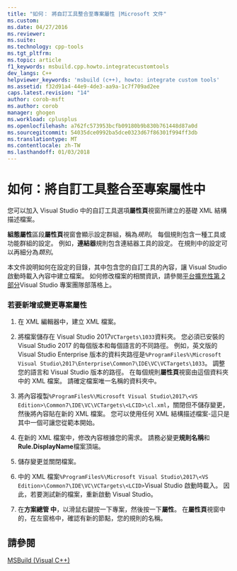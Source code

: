 ```yaml
---
title: "如何： 將自訂工具整合至專案屬性 |Microsoft 文件"
ms.custom: 
ms.date: 04/27/2016
ms.reviewer: 
ms.suite: 
ms.technology: cpp-tools
ms.tgt_pltfrm: 
ms.topic: article
f1_keywords: msbuild.cpp.howto.integratecustomtools
dev_langs: C++
helpviewer_keywords: 'msbuild (c++), howto: integrate custom tools'
ms.assetid: f32d91a4-44e9-4de3-aa9a-1c7f709ad2ee
caps.latest.revision: "14"
author: corob-msft
ms.author: corob
manager: ghogen
ms.workload: cplusplus
ms.openlocfilehash: a762fc573953bcfb09180b9b830b761448d87a0d
ms.sourcegitcommit: 54035dce0992ba5dce0323d67f86301f994ff3db
ms.translationtype: MT
ms.contentlocale: zh-TW
ms.lasthandoff: 01/03/2018
---
```

# <a name="how-to-integrate-custom-tools-into-the-project-properties"></a>如何：將自訂工具整合至專案屬性中
您可以加入 Visual Studio 中的自訂工具選項**屬性頁**視窗所建立的基礎 XML 結構描述檔案。  
  
 **組態屬性**區段**屬性頁**視窗會顯示設定群組，稱為*規則*。 每個規則包含一種工具或功能群組的設定。 例如，**連結器**規則包含連結器工具的設定。 在規則中的設定可以再細分為*類別*。  
  
 本文件說明如何在設定的目錄，其中包含您的自訂工具的內容，讓 Visual Studio 啟動時載入內容中建立檔案。 如何修改檔案的相關資訊，請參閱[平台擴充性第 2 部分](http://go.microsoft.com/fwlink/p/?linkid=191489)Visual Studio 專案團隊部落格上。  
  
### <a name="to-add-or-change-project-properties"></a>若要新增或變更專案屬性  
  
1.  在 XML 編輯器中，建立 XML 檔案。  
  
2.  將檔案儲存在 Visual Studio 2017`VCTargets\1033`資料夾。 您必須已安裝的 Visual Studio 2017 的每個版本和每個語言的不同路徑。 例如，英文版的 Visual Studio Enterprise 版本的資料夾路徑是`%ProgramFiles%\Microsoft Visual Studio\2017\Enterprise\Common7\IDE\VC\VCTargets\1033`。 調整您的語言和 Visual Studio 版本的路徑。 在每個規則**屬性頁**視窗由這個資料夾中的 XML 檔案。 請確定檔案唯一名稱的資料夾中。  
  
3.  將內容複製`%ProgramFiles%\Microsoft Visual Studio\2017\<VS Edition>\Common7\IDE\VC\VCTargets\<LCID>\cl.xml`，關閉但不儲存變更，然後將內容貼在新的 XML 檔案。 您可以使用任何 XML 結構描述檔案-這只是其中一個可讓您從範本開始。  
  
4.  在新的 XML 檔案中，修改內容根據您的需求。 請務必變更**規則名稱**和**Rule.DisplayName**檔案頂端。  
  
5.  儲存變更並關閉檔案。  
  
6.  中的 XML 檔案`%ProgramFiles%\Microsoft Visual Studio\2017\<VS Edition>\Common7\IDE\VC\VCTargets\<LCID>`Visual Studio 啟動時載入。 因此，若要測試新的檔案，重新啟動 Visual Studio。  
  
7.  在**方案總管 中**，以滑鼠右鍵按一下專案，然後按一下**屬性**。 在**屬性頁**視窗中的，在左窗格中，確認有新的節點，您的規則的名稱。  
  
## <a name="see-also"></a>請參閱  
 [MSBuild (Visual C++)](../build/msbuild-visual-cpp.md)
